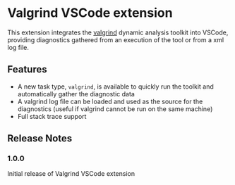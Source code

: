 # Valgrind VSCode extension

This extension integrates the [valgrind](https://valgrind.org/) dynamic analysis toolkit into VSCode, providing diagnostics gathered from an execution of the tool or from a xml log file.

## Features

* A new task type, `valgrind`, is available to quickly run the toolkit and automatically gather the diagnostic data
* A valgrind log file can be loaded and used as the source for the diagnostics (useful if valgrind cannot be run on the same machine)
* Full stack trace support

## Release Notes

### 1.0.0

Initial release of Valgrind VSCode extension
